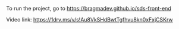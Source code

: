 To run the project, go to https://bragmadev.github.io/sds-front-end

Video link: https://1drv.ms/v/s!Au8VkSHdBwtTgfhvu8kn0xFxjCSKrw
